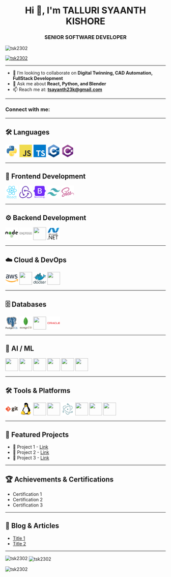 <h1 align="center">Hi 👋, I'm TALLURI SYAANTH KISHORE</h1>
<h3 align="center">SENIOR SOFTWARE DEVELOPER</h3>

<p align="left"> <img src="https://komarev.com/ghpvc/?username=tsk2302&label=Profile%20views&color=0e75b6&style=flat" alt="tsk2302" /> </p>

<p align="left"> 
  <a href="https://github.com/ryo-ma/github-profile-trophy">
    <img src="https://github-profile-trophy.vercel.app/?username=tsk2302" alt="tsk2302" />
  </a> 
</p>

---

- 👯 I’m looking to collaborate on **Digital Twinning, CAD Automation, FullStack Development**
- 💬 Ask me about **React, Python, and Blender**
- 📫 Reach me at: **tsayanth23k@gmail.com**

---

<h3 align="left">Connect with me:</h3>
<p align="left">
<!-- Add LinkedIn, Twitter, Portfolio links here -->
</p>

---

## 🛠️ Languages
<p align="left">
  <a href="#"><img src="https://raw.githubusercontent.com/devicons/devicon/master/icons/python/python-original.svg" width="40" height="40"/></a>
  <a href="#"><img src="https://raw.githubusercontent.com/devicons/devicon/master/icons/javascript/javascript-original.svg" width="40" height="40"/></a>
  <a href="#"><img src="https://raw.githubusercontent.com/devicons/devicon/master/icons/typescript/typescript-original.svg" width="40" height="40"/></a>
  <a href="#"><img src="https://raw.githubusercontent.com/devicons/devicon/master/icons/cplusplus/cplusplus-original.svg" width="40" height="40"/></a>
  <a href="#"><img src="https://raw.githubusercontent.com/devicons/devicon/master/icons/csharp/csharp-original.svg" width="40" height="40"/></a>
</p>

---

## 🎨 Frontend Development
<p align="left">
  <a href="#"><img src="https://raw.githubusercontent.com/devicons/devicon/master/icons/react/react-original-wordmark.svg" width="40" height="40"/></a>
  <a href="#"><img src="https://raw.githubusercontent.com/devicons/devicon/master/icons/redux/redux-original.svg" width="40" height="40"/></a>
  <a href="#"><img src="https://raw.githubusercontent.com/devicons/devicon/master/icons/bootstrap/bootstrap-plain-wordmark.svg" width="40" height="40"/></a>
  <a href="#"><img src="https://raw.githubusercontent.com/devicons/devicon/master/icons/tailwindcss/tailwindcss-icon.svg" width="40" height="40"/></a>
  <a href="#"><img src="https://raw.githubusercontent.com/devicons/devicon/master/icons/sass/sass-original.svg" width="40" height="40"/></a>
</p>

---

## ⚙️ Backend Development
<p align="left">
  <a href="#"><img src="https://raw.githubusercontent.com/devicons/devicon/master/icons/nodejs/nodejs-original-wordmark.svg" width="40" height="40"/></a>
  <a href="#"><img src="https://raw.githubusercontent.com/devicons/devicon/master/icons/express/express-original-wordmark.svg" width="40" height="40"/></a>
  <a href="#"><img src="https://cdn.worldvectorlogo.com/logos/django.svg" width="40" height="40"/></a>
  <a href="#"><img src="https://raw.githubusercontent.com/devicons/devicon/master/icons/dot-net/dot-net-original-wordmark.svg" width="40" height="40"/></a>
</p>

---

## ☁️ Cloud & DevOps
<p align="left">
  <a href="#"><img src="https://raw.githubusercontent.com/devicons/devicon/master/icons/amazonwebservices/amazonwebservices-original-wordmark.svg" width="40" height="40"/></a>
  <a href="#"><img src="https://www.vectorlogo.zone/logos/google_cloud/google_cloud-icon.svg" width="40" height="40"/></a>
  <a href="#"><img src="https://raw.githubusercontent.com/devicons/devicon/master/icons/docker/docker-original-wordmark.svg" width="40" height="40"/></a>
  <a href="#"><img src="https://www.vectorlogo.zone/logos/heroku/heroku-icon.svg" width="40" height="40"/></a>
</p>

---

## 🗄️ Databases
<p align="left">
  <a href="#"><img src="https://raw.githubusercontent.com/devicons/devicon/master/icons/postgresql/postgresql-original-wordmark.svg" width="40" height="40"/></a>
  <a href="#"><img src="https://raw.githubusercontent.com/devicons/devicon/master/icons/mongodb/mongodb-original-wordmark.svg" width="40" height="40"/></a>
  <a href="#"><img src="https://www.vectorlogo.zone/logos/sqlite/sqlite-icon.svg" width="40" height="40"/></a>
  <a href="#"><img src="https://raw.githubusercontent.com/devicons/devicon/master/icons/oracle/oracle-original.svg" width="40" height="40"/></a>
</p>

---

## 🤖 AI / ML
<p align="left">
  <a href="#"><img src="https://www.vectorlogo.zone/logos/tensorflow/tensorflow-icon.svg" width="40" height="40"/></a>
  <a href="#"><img src="https://www.vectorlogo.zone/logos/pytorch/pytorch-icon.svg" width="40" height="40"/></a>
  <a href="#"><img src="https://upload.wikimedia.org/wikipedia/commons/0/05/Scikit_learn_logo_small.svg" width="40" height="40"/></a>
  <a href="#"><img src="https://seaborn.pydata.org/_images/logo-mark-lightbg.svg" width="40" height="40"/></a>
  <a href="#"><img src="https://pandas.pydata.org/static/img/pandas_mark.svg" width="40" height="40"/></a>
  <a href="#"><img src="https://www.vectorlogo.zone/logos/opencv/opencv-icon.svg" width="40" height="40"/></a>
</p>

---

## 🛠️ Tools & Platforms
<p align="left">
  <a href="#"><img src="https://raw.githubusercontent.com/devicons/devicon/master/icons/git/git-original-wordmark.svg" width="40" height="40"/></a>
  <a href="#"><img src="https://raw.githubusercontent.com/devicons/devicon/master/icons/linux/linux-original.svg" width="40" height="40"/></a>
  <a href="#"><img src="https://www.vectorlogo.zone/logos/firebase/firebase-icon.svg" width="40" height="40"/></a>
  <a href="#"><img src="https://www.vectorlogo.zone/logos/figma/figma-icon.svg" width="40" height="40"/></a>
  <a href="#"><img src="https://raw.githubusercontent.com/devicons/devicon/master/icons/electron/electron-original.svg" width="40" height="40"/></a>
  <a href="#"><img src="https://www.arduino.cc/en/uploads/Trademark/ArduinoCommunityLogo.svg" width="40" height="40"/></a>
  <a href="#"><img src="https://www.cypress.io/images/layouts/cypress-logo.svg" width="40" height="40"/></a>
  <a href="#"><img src="https://www.selenium.dev/images/selenium_logo_square_green.png" width="40" height="40"/></a>
</p>

---

## 📌 Featured Projects
- 🔹 Project 1 - [Link]()
- 🔹 Project 2 - [Link]()
- 🔹 Project 3 - [Link]()

---

## 🏆 Achievements & Certifications
- Certification 1  
- Certification 2  
- Certification 3  

---

## 📝 Blog & Articles
- [Title 1](#)  
- [Title 2](#)  

---

<p><img align="left" src="https://github-readme-stats.vercel.app/api/top-langs?username=tsk2302&show_icons=true&locale=en&layout=compact" alt="tsk2302" /></p>

<p>&nbsp;<img align="center" src="https://github-readme-stats.vercel.app/api?username=tsk2302&show_icons=true&locale=en" alt="tsk2302" /></p>

<p><img align="center" src="https://github-readme-streak-stats.herokuapp.com/?user=tsk2302&" alt="tsk2302" /></p>

